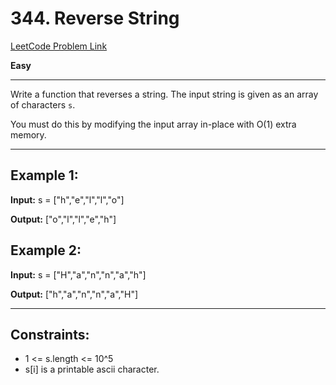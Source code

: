 # 344. Reverse String

[LeetCode Problem Link](https://leetcode.com/problems/reverse-string/description/)

**Easy**

---

Write a function that reverses a string. The input string is given as an array of characters `s`.

You must do this by modifying the input array in-place with O(1) extra memory.

---

## Example 1:

**Input:** s = ["h","e","l","l","o"]

**Output:** ["o","l","l","e","h"]

## Example 2:

**Input:** s = ["H","a","n","n","a","h"]

**Output:** ["h","a","n","n","a","H"]

---

## Constraints:

- 1 <= s.length <= 10^5
- s[i] is a printable ascii character.
